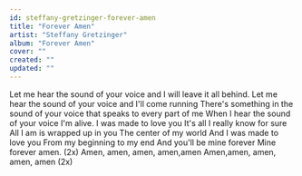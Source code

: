 ```yaml
---
id: steffany-gretzinger-forever-amen
title: "Forever Amen"
artist: "Steffany Gretzinger"
album: "Forever Amen"
cover: ""
created: ""
updated: ""
---
```


Let me hear the sound of your voice and I will leave it all behind.
Let me hear the sound of your voice and I'll come running
There's something in the sound of your voice that speaks to every part of me
When I hear the sound of your voice I'm alive.
I was made to love you
It's all I really know for sure
All I am is wrapped up in you
The center of my world
And I was made to love you
From my beginning to my end
And you'll be mine forever
Mine forever amen. (2x)
Amen, amen, amen, amen,amen
Amen,amen, amen, amen, amen (2x)